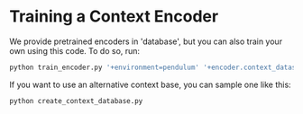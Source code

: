 # Training a Context Encoder

We provide pretrained encoders in 'database', but you can also train your own using this code. To do so, run:
```bash
python train_encoder.py '+environment=pendulum' '+encoder.context_dataset=./database/Pendulum/new_60k.npy'
```

If you want to use an alternative context base, you can sample one like this:
```bash
python create_context_database.py
```
